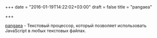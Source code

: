 +++
date = "2016-01-19T14:22:02+03:00"
draft = false
title = "pangaea"

+++

<p><a href="https://github.com/matryer/pangaea">pangaea</a>&nbsp;- Текстовый процессор, который позволяет использовать JavaScript в любых текстовых файлах.</p>

